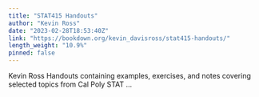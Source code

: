 ```yaml
---
title: "STAT415 Handouts"
author: "Kevin Ross"
date: "2023-02-28T18:53:40Z"
link: "https://bookdown.org/kevin_davisross/stat415-handouts/"
length_weight: "10.9%"
pinned: false
---
```


Kevin Ross Handouts containing examples, exercises, and notes covering selected topics from Cal Poly STAT ...
